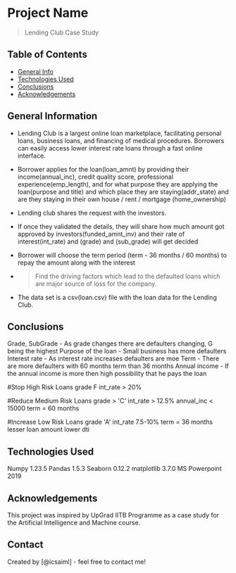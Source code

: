 # Project Name
> Lending Club Case Study

## Table of Contents
* [General Info](#general-information)
* [Technologies Used](#technologies-used)
* [Conclusions](#conclusions)
* [Acknowledgements](#acknowledgements)

<!-- You can include any other section that is pertinent to your problem -->

## General Information
* Lending Club is a largest online loan marketplace, facilitating personal loans, business loans, and financing of medical procedures. Borrowers can easily access lower interest rate loans through a fast online interface. 

* Borrower applies for the loan(loan_amnt) by providing their income(annual_inc), credit quality score, professional experience(emp_length), and for what purpose they are applying the loan(purpose and title) and which place they are staying(addr_state) and are they staying in their own house / rent / mortgage (home_ownership)

* Lending club shares the request with the investors.

* If once they validated the details, they will share how much amount got approved by investors(funded_amnt_inv) and their rate of interest(int_rate) and (grade) and (sub_grade) will get decided

* Borrower will choose the term period (term - 36 months / 60 months) to repay the amount along with the interest
- > Find the driving factors which lead to the defaulted loans which are major source of loss for the company.
- The data set is a csv(loan.csv) file with the loan data for the Lending Club.

## Conclusions

Grade, SubGrade - As grade changes there are defaulters changing, G being the highest
Purpose of the loan - Small business has more defaulters
Interest rate - As interest rate increases defaulters are moe 
Term - There are more defaulters with 60 months term than 36 months
Annual income - If the annual income is more then high possibility that he pays the loan

#Stop High Risk Loans
grade F
int_rate > 20%

#Reduce Medium Risk Loans
grade > 'C'
int_rate > 12.5%
annual_inc < 15000
term = 60 months

#Increase Low Risk Loans
grade 'A'
int_rate 7.5-10%
term = 36 months
lesser loan amount
lower dti



<!-- You don't have to answer all the questions - just the ones relevant to your project. -->


## Technologies Used
Numpy 1.23.5
Pandas 1.5.3
Seaborn 0.12.2
matplotlib 3.7.0
MS Powerpoint 2019

## Acknowledgements
This project was inspired by UpGrad IITB Programme as a case study for the Artificial Intelligence and Machine course.

## Contact
Created by [@icsaiml] - feel free to contact me!


<!-- Optional -->
<!-- ## License -->
<!-- This project is open source and available under the [... License](). -->

<!-- You don't have to include all sections - just the one's relevant to your project -->

